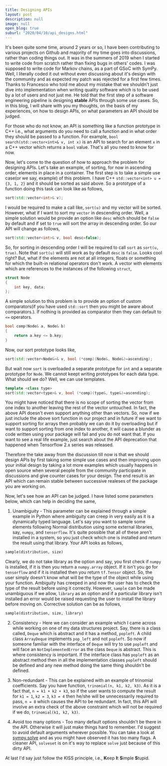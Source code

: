 ```yaml
---
title: Designing APIs
layout: post
description: null
image: null
open_blog: true
suburl: "2020/04/10/api_designs.html"
---
```


It's been quite some time, around 2 years or so, I have been contributing to various projects on Github and majority of my time goes into discussions, rather than coding things out. It was in the summers of 2019 when I started to write code from scratch rather than fixing bugs in others' codes. I was supposed to write code for Markov chains, as a part of GSoC with SymPy. Well, I literally coded it out without even discussing about it's design with the community and as expected my patch was rejected for a first few times. Thanks to Francesco who told me about my mistake that we shouldn't just dive into implementation when writing quality software which is to be used by a lot of users and not just me. He told that the first step of a software engineering pipeline is designing **stable** APIs through some use cases. So, in this blog, I will share with you my thoughts, on the basis of my experiences, on how to design APIs, on what parameters an API should be judged.

For those who do not know, an API is something like a function prototype in C++ i.e., what arguments do you need to call a function and in what order they should be passed to a function. For example, `bool search(std::vector<int>& v, int x)` is an API to search for an element `x` in a C++ vector which returns a `bool` value. That's all you need to know for now.

Now, let's come to the question of how to approach the problem for designing APIs. Let's take an example, of sorting, for now in ascending order, elements in place in a container. The first step is to take a simple use case(or we say, example) of this problem. I have C++ `std::vector<int> u = {3, 1, 2}` and it should be sorted as said above. So a prototype of a function doing this task can look like as follows,

```cpp
sort(std::vector<int>& v);
```

I would be required to make a call like, `sort(u)` and my vector will be sorted. However, what if I want to sort my `vector` in descending order. Well, a simple solution would be provide an option like `desc` which should be `false` by default and if set to `true` will sort the array in descending order. So our API will change as follows,

```cpp
sort(std::vector<int>& v, bool desc=false);
```

So, for sorting in descending order I will be required to call `sort` as `sort(u, true)`. Note that `sort(u)` will still work as by default `desc` is `false`. Looks cool right? But, what if the elements are not at all integers, floats or something for which the built-in relational operators don't work. A vector with elements which are references to the instances of the following `struct`,

```cpp
struct Node
{
    int key, data;
};
```

A simple solution to this problem is to provide an option of custom comparators(if you have used `std::sort` then you might be aware about comparators.). If nothing is provided as comparator then they can default to `<=` operators.

```cpp
bool comp(Node& a, Node& b)
{
    return a.key <= b.key;
}
```

Now, our sort prototype looks like,

```cpp
sort(std::vector<Node&>& v, bool (*comp)(Node&, Node&)=ascending);
```

But wait now `sort` is overloaded a separate prototype for `int` and a separate prototype for `Node`. We cannot keept writing prototypes for each data type. What should we do? Well, we can use templates.

```cpp
template <class type>
sort(std::vector<type>& v, bool (*comp)(type&, type&)=ascending);
```

You might have noticed that there is no scope of sorting the vector from one index to another leaving the rest of the vector untouched. In fact, the above API doesn't even support anything other than vectors. So, now if we just include the above sort function in our project and in future if we want to support sorting for arrays then probably we can do it by overloading but if want to support sorting from one index to another, it will cause a blunder as code written using your package will fail and you do not want that.  If you want to see a real life example, just search about the API deprecation that happened when Tensorflow 2.x series was released.

Therefore the take away from the discussion till now is that we should design APIs by first taking some simple use cases and then improving upon your initial design by taking a lot more examples which usually happens in open source when several people from the community participate in discussions and give counter cases for your design. The end result is an API which can remain stable between successive realeses of the package you are working on.

Now, let's see how an API can be judged. I have listed some parameters below, which can help in deciding the same,

1. Unambiguity - This parameter can be explained through a simple example in Python where ambiguity can creep in very easily as it is a dynamically typed language. Let's say you want to sample some elements following Normal distribution using some external libraries, say, `numpy`, and `tensorflow`. It's quite possible that all of these aren't installed in a system, so you just check which one is installed and return the result using that library. Your API looks as follows,

```python
sample(distribution, size)
```

Clearly, we do not take library as the option and say, you first check if `numpy` is installed, if it is then you return a `numpy.array` object. If it isn't you go for `tensorflow` and if it is installed then you return `tf.Tensor` object. So, the user simply doesn't know what will be the type of the object while using your function. Ambiguity has creeped in and now the user has to check the type of the result before using it correctly. However, `sample` can be made unambiguous if we allow, `library` as an option and if a particular library isn't installed an error would be raised requesting the user to install the library before moving on. Corrective solution can be as follows,

```python
sample(distribution, size, library)
```

2. Consistency - Here we can consider an example which I came across while working on one of my data structures project. Say, there is a class called, `Deque` which is abstract and it has a method, `popleft`. A child class `ArrayDeque` implements `pop_left` and not `popleft`. So now if someone familiar with the interface of `Deque` will try to use `popleft` and will face an `NotImplementedError` as the class `Deque` is abstract. This is where consistency is important. If the interface class has `popleft` as an abstract method then in all the implementation classes `popleft` should be defined and any new method doing the same thing shouldn't be defined.

3. Non-redundant - This can be explained with an example of trinomial coefficients. Say you have function, `trinomial(n, k1, k2, k3)`. As it is a fact that, `n = k1 + k2 + k3`, so if the user wants to compute the result for `k1 = 1`, `k2 = 3`, `k3 = 4` then he/she will be unnecessarily required to pass, `n = 8` which causes the API to be redundant. In fact, this API will involve an extra check of the above constraint which will not be required if we do, `trinomial(k1, k2, k3)`.

4. Avoid too many options - Too many default options shouldn't be there in the API. Otherwise it will just make things hard to remember. I'd suggest to avoid default arguments wherever possible. You can take a look at [sympy.solve](https://docs.sympy.org/latest/modules/solvers/solvers.html#sympy.solvers.solvers.solve) and as you might have observed it has too many flags. A cleaner API, `solveset` is on it's way to replace `solve` just because of this dirty API.

At last I'd say just follow the KISS principle, i.e., **K**eep **I**t **S**imple **S**tupid.


